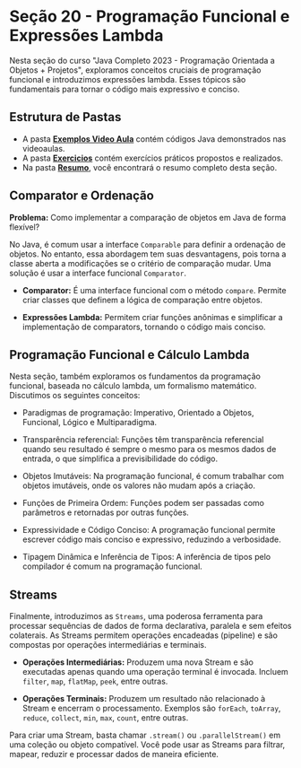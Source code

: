 # Seção 20 - Programação Funcional e Expressões Lambda

Nesta seção do curso "Java Completo 2023 - Programação Orientada a Objetos + Projetos", exploramos conceitos cruciais de programação funcional e introduzimos expressões lambda. Esses tópicos são fundamentais para tornar o código mais expressivo e conciso.

## Estrutura de Pastas

- A pasta **[Exemplos Video Aula](../SECAO%2019/PROJETOS/EXEMPLOS%20VIDEO%20AULA/)** contém códigos Java demonstrados nas videoaulas.
- A pasta **[Exercicios](../SECAO%2019/PROJETOS/EXERCICIOS/)** contém exercícios práticos propostos e realizados.
- Na pasta **[Resumo](../SECAO%2019/RESUMO/)**, você encontrará o resumo completo desta seção.

## Comparator e Ordenação

**Problema:** Como implementar a comparação de objetos em Java de forma flexível?

No Java, é comum usar a interface `Comparable` para definir a ordenação de objetos. No entanto, essa abordagem tem suas desvantagens, pois torna a classe aberta a modificações se o critério de comparação mudar. Uma solução é usar a interface funcional `Comparator`.

- **Comparator:** É uma interface funcional com o método `compare`. Permite criar classes que definem a lógica de comparação entre objetos.

- **Expressões Lambda:** Permitem criar funções anônimas e simplificar a implementação de comparators, tornando o código mais conciso.

## Programação Funcional e Cálculo Lambda

Nesta seção, também exploramos os fundamentos da programação funcional, baseada no cálculo lambda, um formalismo matemático. Discutimos os seguintes conceitos:

- Paradigmas de programação: Imperativo, Orientado a Objetos, Funcional, Lógico e Multiparadigma.

- Transparência referencial: Funções têm transparência referencial quando seu resultado é sempre o mesmo para os mesmos dados de entrada, o que simplifica a previsibilidade do código.

- Objetos Imutáveis: Na programação funcional, é comum trabalhar com objetos imutáveis, onde os valores não mudam após a criação.

- Funções de Primeira Ordem: Funções podem ser passadas como parâmetros e retornadas por outras funções.

- Expressividade e Código Conciso: A programação funcional permite escrever código mais conciso e expressivo, reduzindo a verbosidade.

- Tipagem Dinâmica e Inferência de Tipos: A inferência de tipos pelo compilador é comum na programação funcional.

## Streams

Finalmente, introduzimos as `Streams`, uma poderosa ferramenta para processar sequências de dados de forma declarativa, paralela e sem efeitos colaterais. As Streams permitem operações encadeadas (pipeline) e são compostas por operações intermediárias e terminais.

- **Operações Intermediárias:** Produzem uma nova Stream e são executadas apenas quando uma operação terminal é invocada. Incluem `filter`, `map`, `flatMap`, `peek`, entre outras.

- **Operações Terminais:** Produzem um resultado não relacionado à Stream e encerram o processamento. Exemplos são `forEach`, `toArray`, `reduce`, `collect`, `min`, `max`, `count`, entre outras.

Para criar uma Stream, basta chamar `.stream()` ou `.parallelStream()` em uma coleção ou objeto compatível. Você pode usar as Streams para filtrar, mapear, reduzir e processar dados de maneira eficiente.